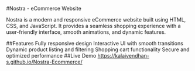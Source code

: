#Nostra - eCommerce Website

Nostra is a modern and responsive eCommerce website built using HTML, CSS, and JavaScript. It provides a seamless shopping experience with a user-friendly interface, smooth animations, and dynamic features.

##Features
    Fully responsive design
    Interactive UI with smooth transitions
    Dynamic product listing and filtering
    Shopping cart functionality
    Secure and optimized performance
##Live Demo
    https://kalaivendhan-s.github.io/Nostra-Ecommerce/